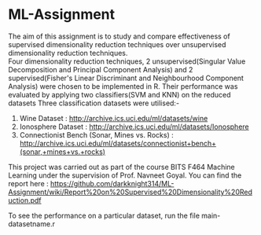 # ML-Assignment
The aim of this assignment is to study and compare effectiveness of supervised dimensionality reduction techniques over unsupervised dimensionality reduction techniques.  
Four dimensionality reduction techniques, 2 unsupervised(Singular Value Decomposition and Principal Component Analysis) and 2 supervised(Fisher's Linear Discriminant and Neighbourhood Component Analysis) were chosen to be implemented in R. Their performance was evaluated by applying two classifiers(SVM and KNN) on the reduced datasets Three classification datasets
were utilised:-
1. Wine Dataset : http://archive.ics.uci.edu/ml/datasets/wine
2. Ionosphere Dataset : http://archive.ics.uci.edu/ml/datasets/Ionosphere
3. Connectionist Bench (Sonar, Mines vs. Rocks) : http://archive.ics.uci.edu/ml/datasets/connectionist+bench+(sonar,+mines+vs.+rocks)

This project was carried out as part of the course BITS F464 Machine Learning under the supervision of Prof. Navneet Goyal.
You can find the report here : https://github.com/darkknight314/ML-Assignment/wiki/Report%20on%20Supervised%20Dimensionality%20Reduction.pdf

To see the performance on a particular dataset, run the file main-datasetname.r 
